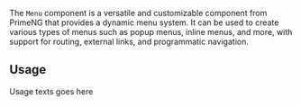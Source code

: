 
The `Menu` component is a versatile and customizable component from PrimeNG that provides a dynamic menu system. It can be used to create various types of menus such as popup menus, inline menus, and more, with support for routing, external links, and programmatic navigation.

## Usage
Usage texts goes here
